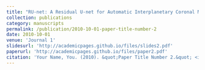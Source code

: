 ```yaml
---
title: "RU-net: A Residual U-net for Automatic Interplanetary Coronal Mass Ejection Detection"
collection: publications
category: manuscripts
permalink: /publication/2010-10-01-paper-title-number-2
date: 2010-10-01
venue: 'Journal 1'
slidesurl: 'http://academicpages.github.io/files/slides2.pdf'
paperurl: 'http://academicpages.github.io/files/paper2.pdf'
citation: 'Your Name, You. (2010). &quot;Paper Title Number 2.&quot; <i>Journal 1</i>. 1(2).'
---
```

